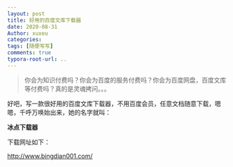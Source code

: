 ```yaml
---
layout: post
title: 好用的百度文库下载器
date: 2020-08-31
Author: xuxeu
categories: 
tags: [随便写写]
comments: true
typora-root-url: ..
---
```


> 你会为知识付费吗？你会为百度的服务付费吗？你会为百度网盘，百度文库等付费吗？真的是灵魂拷问。。。
> 

好吧，写一款很好用的百度文库下载器，不用百度会员，任意文档随意下载，嗯嗯，千呼万唤始出来，她的名字就叫：

**冰点下载器**

下载网址如下：

http://www.bingdian001.com/

